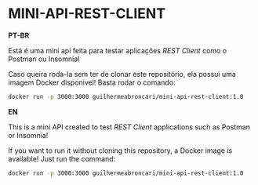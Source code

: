 # MINI-API-REST-CLIENT

**PT-BR**

Está é uma mini api feita para testar aplicações _REST Client_ como o Postman ou Insomnia!

Caso queira roda-la sem ter de clonar este repositório, ela possui uma imagem Docker disponivel! Basta rodar o comando:

```bash
docker run -p 3000:3000 guilhermeabroncari/mini-api-rest-client:1.0
```

**EN**

This is a mini API created to test _REST Client_ applications such as Postman or Insomnia!

If you want to run it without cloning this repository, a Docker image is available! Just run the command:

```bash
docker run -p 3000:3000 guilhermeabroncari/mini-api-rest-client:1.0
```
